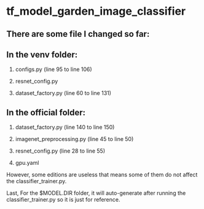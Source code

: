 # tf_model_garden_image_classifier

## There are some file I changed so far:

## In the venv folder:
1. configs.py (line 95 to line 106)


2. resnet_config.py


3. dataset_factory.py (line 60 to line 131)
    
    
## In the official folder:

1. dataset_factory.py (line 140 to line 150)


2. imagenet_preprocessing.py (line 45 to line 50)


3. resnet_config.py (line 28 to line 55)


4. gpu.yaml

However, some editions are useless that means some of them do not affect the classifier_trainer.py.


Last, For the $MODEL.DIR folder, it will auto-generate after running the classifier_trainer.py so it is just for reference.
